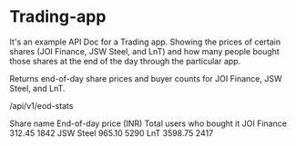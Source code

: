 # Trading-app
It's an example API Doc for a Trading app. Showing the prices of certain shares (JOI Finance, JSW Steel, and LnT) and how many people bought those shares at the end of the day through the particular app.
<?xml version="1.0" encoding="UTF-8"?>
<api>
  <title>TradeZ End-of-Day API</title>
  <description>
    Returns end-of-day share prices and buyer counts 
    for JOI Finance, JSW Steel, and LnT.
  </description>

  <endpoint method="GET">/api/v1/eod-stats</endpoint>

  <response>
    <field name="symbol" type="string">Share name</field>
    <field name="priceClose" type="number">End-of-day price (INR)</field>
    <field name="buyersCount" type="integer">Total users who bought it</field>
  </response>

  <example>
    <data>
      <share>
        <symbol>JOI Finance</symbol>
        <priceClose>312.45</priceClose>
        <buyersCount>1842</buyersCount>
      </share>
      <share>
        <symbol>JSW Steel</symbol>
        <priceClose>965.10</priceClose>
        <buyersCount>5290</buyersCount>
      </share>
      <share>
        <symbol>LnT</symbol>
        <priceClose>3598.75</priceClose>
        <buyersCount>2417</buyersCount>
      </share>
    </data>
  </example>
</api>
